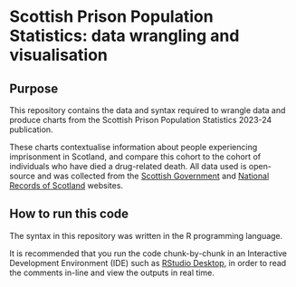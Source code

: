# Scottish Prison Population Statistics: data wrangling and visualisation

## Purpose

This repository contains the data and syntax required to wrangle data and produce charts from the Scottish Prison Population Statistics 2023-24 publication.

These charts contextualise information about people experiencing imprisonment in Scotland, and compare this cohort to the cohort of individuals who have died a drug-related death. All data used is open-source and was collected from the [Scottish Government](https://www.gov.scot/publications/scottish-prison-population-statistics-2023-24/documents/) and [National Records of Scotland](https://www.nrscotland.gov.uk/publications/drug-related-deaths-in-scotland-in-2023/) websites.


## How to run this code

The syntax in this repository was written in the R programming language.

It is recommended that you run the code chunk-by-chunk in an Interactive Development Environment (IDE) such as [RStudio Desktop](https://posit.co/download/rstudio-desktop/), in order to read the comments in-line and view the outputs in real time.
